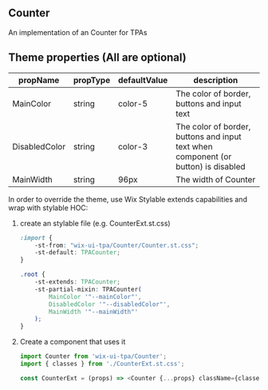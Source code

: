 ## Counter
An implementation of an Counter for TPAs

## Theme properties (All are optional)

| propName   | propType | defaultValue | description |
|------------|----------|--------------|-------------|
| MainColor  | string   | color-5 | The color of border, buttons and input text |
| DisabledColor  | string   | color-3 | The color of border, buttons and input text when component (or button) is disabled |
| MainWidth  | string   | 96px | The width of Counter |

In order to override the theme, use Wix Stylable extends capabilities and wrap with stylable HOC:

1. create an stylable file (e.g. CounterExt.st.css)
    ``` css
    :import {
        -st-from: "wix-ui-tpa/Counter/Counter.st.css";
        -st-default: TPACounter;
    }

    .root {
        -st-extends: TPACounter;
        -st-partial-mixin: TPACounter(
            MainColor '"--mainColor"',
            DisabledColor '"--disabledColor"',
            MainWidth '"--mainWidth"'
        );
    }

    ```

2. Create a component that uses it
    ``` javascript
    import Counter from 'wix-ui-tpa/Counter';
    import { classes } from './CounterExt.st.css';

    const CounterExt = (props) => <Counter {...props} className={classes.root} />;
